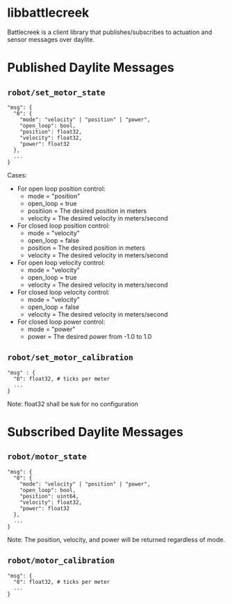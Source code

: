 libbattlecreek
==============

Battlecreek is a client library that publishes/subscribes to actuation and sensor messages over daylite.


Published Daylite Messages
===========================

`robot/set_motor_state`
-----------------------

```
"msg": {
  "0": {
    "mode": "velocity" | "position" | "power",
    "open_loop": bool,
    "position": float32,
    "velocity": float32,
    "power": float32
  },
  ...
}
```

Cases:
  - For open loop position control:
    - mode = "position"
    - open_loop = true
    - positiion = The desired position in meters
    - velocity = The desired velocity in meters/second
  - For closed loop position control:
    - mode = "velocity"
    - open_loop = false
    - position = The desired position in meters
    - velocity = The desired velocity in meters/second
  - For open loop velocity control:
    - mode = "velocity"
    - open_loop = true
    - velocity = The desired velocity in meters/second
  - For closed loop velocity control:
    - mode = "velocity"
    - open_loop = false
    - velocity = The desired velocity in meters/second
  - For closed loop power control:
    - mode = "power"
    - power = The desired power from -1.0 to 1.0
    
`robot/set_motor_calibration`
-----------------------------

```
"msg" : {
  "0": float32, # ticks per meter
  ...
}
```

Note: float32 shall be `NaN` for no configuration

Subscribed Daylite Messages
===========================

`robot/motor_state`
-------------------

```
"msg": {
  "0": {
    "mode": "velocity" | "position" | "power",
    "open_loop": bool,
    "position": uint64,
    "velocity": float32,
    "power": float32
  },
  ...
}
```

Note: The position, velocity, and power will be returned regardless of mode.

`robot/motor_calibration`
-------------------------

```
"msg": {
  "0": float32, # ticks per meter
  ...
}
```